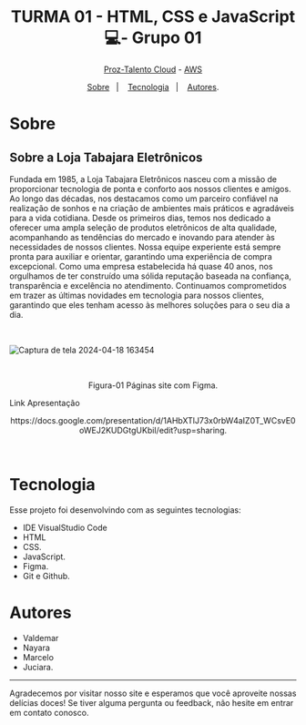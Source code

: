 <h1 align="center"> TURMA 01 -  HTML, CSS e JavaScript 💻- Grupo 01 </h1>

<p align="center"> <a href="https://prozeducacao.com.br/" target="_blank" >Proz-Talento Cloud</a> - <a href="https://aws.amazon.com/pt/" target="_blank">AWS</a> </p>

<p align="center">
<a href="#sobre">Sobre</a>&nbsp;&nbsp;&nbsp|&nbsp;&nbsp;&nbsp;
<a href="#tecnologia">Tecnologia</a>&nbsp;&nbsp;&nbsp|&nbsp;&nbsp;&nbsp;
<a href="#autores">Autores</a>.</p>

# Sobre

## Sobre a Loja Tabajara Eletrônicos

Fundada em 1985, a Loja Tabajara Eletrônicos nasceu com a missão de proporcionar tecnologia de ponta e conforto aos nossos clientes e amigos. Ao longo das décadas, nos destacamos como um parceiro confiável na realização de sonhos e na criação de ambientes mais práticos e agradáveis para a vida cotidiana.
Desde os primeiros dias, temos nos dedicado a oferecer uma ampla seleção de produtos eletrônicos de alta qualidade, acompanhando as tendências do mercado e inovando para atender às necessidades de nossos clientes. Nossa equipe experiente está sempre pronta para auxiliar e orientar, garantindo uma experiência de compra excepcional.
Como uma empresa estabelecida há quase 40 anos, nos orgulhamos de ter construído uma sólida reputação baseada na confiança, transparência e excelência no atendimento. Continuamos comprometidos em trazer as últimas novidades em tecnologia para nossos clientes, garantindo que eles tenham acesso às melhores soluções para o seu dia a dia.


<br>
<p align="center">


![Captura de tela 2024-04-18 163454](https://github.com/1985Valdemar/grupo-01/assets/114195427/4ddd20e0-e871-4d9c-95e1-f1a8414c9f1b)

  
  <br>
  </p>
   <p align="center">Figura-01  Páginas site com Figma.</p>
    Link Apresentação
   <p align="center">https://docs.google.com/presentation/d/1AHbXTlJ73x0rbW4aIZ0T_WCsvE0oWEJ2KUDGtgUKbiI/edit?usp=sharing.</p>


<br>

# Tecnologia

Esse projeto foi desenvolvindo com as seguintes tecnologias:

- IDE VisualStudio Code
- HTML
- CSS.
- JavaScript.
- Figma.
- Git e Github.

# Autores
- Valdemar
- Nayara
- Marcelo
- Juciara.

---

Agradecemos por visitar nosso site e esperamos que você aproveite nossas delícias doces! Se tiver alguma pergunta ou feedback, não hesite em entrar em contato conosco.
